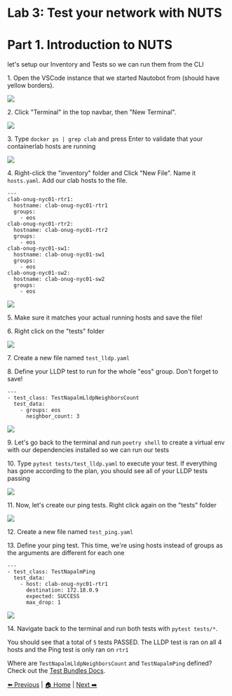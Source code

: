 # Lab 3: Test your network with NUTS
# Part 1. Introduction to NUTS

let's setup our Inventory and Tests so we can run them from the CLI

1\. Open the VSCode instance that we started Nautobot from (should have yellow borders).

![](https://ajeuwbhvhr.cloudimg.io/https://colony-recorder.s3.amazonaws.com/files/2025-10-20/7ec9d239-b5cc-4fb1-869a-764a1f7ada4a/ascreenshot.jpeg?tl_px=0,198&br_px=2752,1737&force_format=jpeg&q=100&width=1120.0)


2\. Click "Terminal" in the top navbar, then "New Terminal".

![](https://ajeuwbhvhr.cloudimg.io/https://colony-recorder.s3.amazonaws.com/files/2025-10-20/0a428cb2-28f0-4970-8fb4-4c4af4e21a6e/ascreenshot.jpeg?tl_px=0,198&br_px=2752,1737&force_format=jpeg&q=100&width=1120.0&wat=1&wat_opacity=0.7&wat_gravity=northwest&wat_url=https://colony-recorder.s3.us-west-1.amazonaws.com/images/watermarks/FB923C_standard.png&wat_pad=229,-6)


3\. Type `docker ps | grep clab` and press Enter to validate that your containerlab hosts are running

![](https://ajeuwbhvhr.cloudimg.io/https://colony-recorder.s3.amazonaws.com/files/2025-10-20/71ef421f-8498-41ad-9719-68b6d4e71f46/ascreenshot.jpeg?tl_px=585,1082&br_px=2551,2180&force_format=jpeg&q=100&width=1120.0&wat=1&wat_opacity=0.7&wat_gravity=northwest&wat_url=https://colony-recorder.s3.us-west-1.amazonaws.com/images/watermarks/FB923C_standard.png&wat_pad=-298,71)


4\. Right-click the "inventory" folder and Click "New File". Name it `hosts.yaml`. Add our clab hosts to the file.

```
---
clab-onug-nyc01-rtr1:
  hostname: clab-onug-nyc01-rtr1
  groups:
    - eos
clab-onug-nyc01-rtr2:
  hostname: clab-onug-nyc01-rtr2
  groups:
    - eos
clab-onug-nyc01-sw1:
  hostname: clab-onug-nyc01-sw1
  groups:
    - eos
clab-onug-nyc01-sw2:
  hostname: clab-onug-nyc01-sw2
  groups:
    - eos
```

![](https://ajeuwbhvhr.cloudimg.io/https://colony-recorder.s3.amazonaws.com/files/2025-10-20/f5d4e82c-0eba-404b-a9c4-6ab940f0a21a/ascreenshot.jpeg?tl_px=0,202&br_px=1719,1163&force_format=jpeg&q=100&width=1120.0)


5\. Make sure it matches your actual running hosts and save the file!


6\. Right click on the "tests" folder

![](https://ajeuwbhvhr.cloudimg.io/https://colony-recorder.s3.amazonaws.com/files/2025-10-20/c2ad4805-f15d-4dd6-a588-363d168d550c/ascreenshot.jpeg?tl_px=0,878&br_px=1965,1977&force_format=jpeg&q=100&width=1120.0&wat=1&wat_opacity=0.7&wat_gravity=northwest&wat_url=https://colony-recorder.s3.us-west-1.amazonaws.com/images/watermarks/FB923C_standard.png&wat_pad=224,277)


7\. Create a new file named `test_lldp.yaml`


8\. Define your LLDP test to run for the whole "eos" group. Don't forget to save!

```
---
- test_class: TestNapalmLldpNeighborsCount
  test_data:
    - groups: eos
      neighbor_count: 3
```

![](https://ajeuwbhvhr.cloudimg.io/https://colony-recorder.s3.amazonaws.com/files/2025-10-20/1c3aa681-b6dd-4906-93fe-523e3d63402a/ascreenshot.jpeg?tl_px=0,202&br_px=1719,1163&force_format=jpeg&q=100&width=1120.0)


9\. Let's go back to the terminal and run `poetry shell` to create a virtual env with our dependencies installed so we can run our tests


10\. Type `pytest tests/test_lldp.yaml` to execute your test. If everything has gone according to the plan, you should see all of your LLDP tests passing

![](https://ajeuwbhvhr.cloudimg.io/https://colony-recorder.s3.amazonaws.com/files/2025-10-20/e435ef9d-e042-4177-a551-7cb4c7dc76b0/ascreenshot.jpeg?tl_px=581,1316&br_px=2547,2415&force_format=jpeg&q=100&width=1120.0&wat=1&wat_opacity=0.7&wat_gravity=northwest&wat_url=https://colony-recorder.s3.us-west-1.amazonaws.com/images/watermarks/FB923C_standard.png&wat_pad=1934,-570)


11\. Now, let's create our ping tests. Right click again on the "tests" folder

![](https://ajeuwbhvhr.cloudimg.io/https://colony-recorder.s3.amazonaws.com/files/2025-10-20/8ddc1ad1-5f0c-4473-b8de-5633b2fb3479/ascreenshot.jpeg?tl_px=0,887&br_px=1965,1986&force_format=jpeg&q=100&width=1120.0&wat=1&wat_opacity=0.7&wat_gravity=northwest&wat_url=https://colony-recorder.s3.us-west-1.amazonaws.com/images/watermarks/FB923C_standard.png&wat_pad=255,276)


12\. Create a new file named `test_ping.yaml`


13\. Define your ping test. This time, we're using hosts instead of groups as the arguments are different for each one

```
---
- test_class: TestNapalmPing
  test_data:
    - host: clab-onug-nyc01-rtr1
      destination: 172.18.0.9
      expected: SUCCESS
      max_drop: 1
```

![](https://ajeuwbhvhr.cloudimg.io/https://colony-recorder.s3.amazonaws.com/files/2025-10-20/56bdd776-ccfc-4e5c-be4b-9ddb17fe9b53/ascreenshot.jpeg?tl_px=0,196&br_px=1719,1158&force_format=jpeg&q=100&width=1120.0)


14\. Navigate back to the terminal and run both tests with `pytest tests/*`.

You should see that a total of `5` tests PASSED. The LLDP test is ran on all 4 hosts and the Ping test is only ran on `rtr1`

Where are `TestNapalmLldpNeighborsCount` and `TestNapalmPing` defined? Check out the [Test Bundles Docs](https://nuts.readthedocs.io/en/latest/testbundles/alltestbundles.html).


[⬅️ Previous](./22.deploy_containerlab_topology.md) | [🏠 Home](index.md) | [Next ➡️](./31.run_nuts_tests_pt.1.md)
